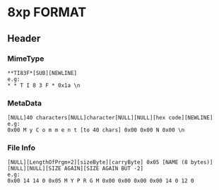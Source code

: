 # 8xp FORMAT

## Header

### MimeType

    **TI83F*[SUB][NEWLINE]
    e.g:
    * * T I 8 3 F * 0x1a \n

### MetaData

    [NULL]40 characters[NULL]character[NULL][NULL][hex code][NEWLINE]
    e.g:
    0x00 M y C o m m e n t [to 40 chars] 0x00 0x00 N 0x00 \n

### File Info

    [NULL][LengthOfPrgm+2][sizeByte][carryByte] 0x05 [NAME (8 bytes)][NULL][NULL][SIZE AGAIN][SIZE AGAIN BUT -2]
    e.g:
    0x00 14 14 0 0x05 M Y P R G M 0x00 0x00 0x00 0x00 14 0 12 0